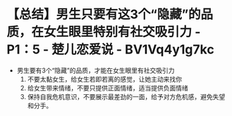 # 【总结】男生只要有这3个“隐藏”的品质，在女生眼里特别有社交吸引力 - P1：5 - 楚儿恋爱说 - BV1Vq4y1g7kc

-   男生要有3个“隐藏”的品质，才能在女生眼里有社交吸引力
    1.  不要太黏女生，给女生若即若离的感觉，让她主动来找你
    2.  给女生带来情绪，不要只提供正面情绪，适当提供负面情绪
    3.  保持自我危机意识，不要展示最差劲的一面，给予对方危机感，避免失望和分手。